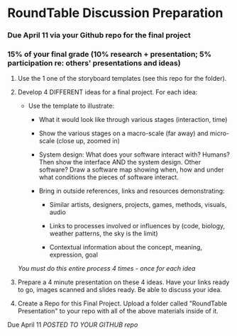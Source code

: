 # RoundTable Discussion Preparation 

### Due April 11 via your Github repo for the final project

### 15% of your final grade (10% research + presentation; 5% participation re: others' presentations and ideas)


1. Use the 1 one of the storyboard templates (see this repo for the folder). 


2. Develop 4 DIFFERENT ideas for a final project. For each idea:

	* Use the template to illustrate:
		- What it would look like through various stages (interaction, time)

		- Show the various stages on a macro-scale (far away) and micro-scale (close up, zoomed in)

		- System design: What does your software interact with? Humans? Then show the interface AND the system design. Other software? Draw a software map showing when, how and under what conditions the pieces of software interact.

		- Bring in outside references, links and resources demonstrating:

			* Similar artists, designers, projects, games, methods, visuals, audio

			* Links to processes involved or influences by (code, biology, weather patterns, the sky is the limit)

			* Contextual information about the concept, meaning, expression, goal

	*You must do this entire process 4 times - once for each idea*

3. Prepare a 4 minute presentation on these 4 ideas. Have your links ready to go, images scanned and slides ready. Be able to discuss your idea.


4. Create a Repo for this Final Project. Upload a folder called "RoundTable Presentation" to your repo with all of the above materials inside of it.


Due April 11 *POSTED TO YOUR GITHUB repo* 
